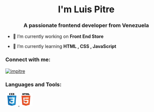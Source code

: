 <h1 align="center">I'm Luis Pitre</h1>
<h3 align="center">A passionate frontend developer from Venezuela</h3>

- 🔭 I’m currently working on **Front End Store**

- 🌱 I’m currently learning **HTML , CSS , JavaScript**

<h3 align="left">Connect with me:</h3>
<p align="left">
<a href="https://twitter.com/impitre" target="blank"><img align="center" src="https://raw.githubusercontent.com/rahuldkjain/github-profile-readme-generator/master/src/images/icons/Social/twitter.svg" alt="impitre" height="30" width="40" /></a>
</p>

<h3 align="left">Languages and Tools:</h3>
<p align="left"> <a href="https://www.w3schools.com/css/" target="_blank" rel="noreferrer"> <img src="https://raw.githubusercontent.com/devicons/devicon/master/icons/css3/css3-original-wordmark.svg" alt="css3" width="40" height="40"/> </a> <a href="https://www.w3.org/html/" target="_blank" rel="noreferrer"> <img src="https://raw.githubusercontent.com/devicons/devicon/master/icons/html5/html5-original-wordmark.svg" alt="html5" width="40" height="40"/> </a> </p>